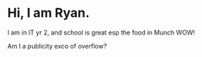 # Hi, I am Ryan. 

I am in IT yr 2, and school is great esp the food in Munch WOW!

Am I a publicity exco of overflow?
